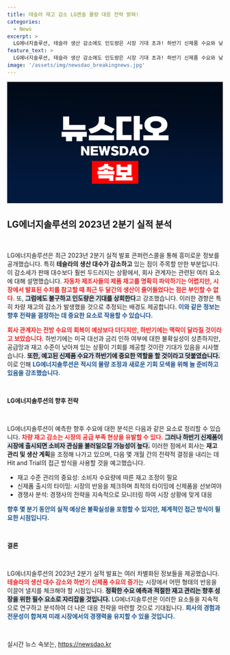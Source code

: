 ```yaml
---
title: 테슬라 재고 감소 LG엔솔 물량 대응 전략 밝혀!
categories:
  - News
excerpt: >
  LG에너지솔루션, 테슬라 생산 감소에도 인도량은 시장 기대 초과! 하반기 신제품 수요와 낮아진 재고 수준으로 수익성 회복 기대. 클릭해서 자세한 내용을 확인하세요!
feature_text: >
  LG에너지솔루션, 테슬라 생산 감소에도 인도량은 시장 기대 초과! 하반기 신제품 수요와 낮아진 재고 수준으로 수익성 회복 기대. 클릭해서 자세한 내용을 확인하세요!
image: '/assets/img/newsdao_breakingnews.jpg'
---
```


<p><img src="/assets/img/newsdao_breakingnews.jpg" alt="ranknews 속보" /></p>

<h2 data-ke-size="size26">LG에너지솔루션의 2023년 2분기 실적 분석</h2>

<p data-ke-size="size16">&nbsp;</p>

<p>LG에너지솔루션은 최근 2023년 2분기 실적 발표 콘퍼런스콜을 통해 흥미로운 정보를 공개했습니다. 특히 <strong>테슬라의 생산 대수가 감소하고</strong> 있는 점이 주목할 만한 부분입니다. 이 감소세가 판매 대수보다 훨씬 두드러지는 상황에서, 회사 관계자는 관련된 여러 요소에 대해 설명했습니다. <b><span style="color: #ee2323;">자동차 제조사들의 제품 재고를 명확히 파악하기는 어렵지만, 시장에서 발표된 수치를 참고할 때 최근 두 달간의 생산이 줄어들었다는 점은 부인할 수 없다.</span></b> 또, <b><span style="background-color: #21538527;">그럼에도 불구하고 인도량은 기대를 상회한다</span></b>고 강조했습니다. 이러한 경향은 특히 차량 재고의 감소가 발생했을 것으로 추정되는 배경도 제공합니다. <b><span style="color: #1a5490;">이와 같은 정보는 향후 전략을 결정하는 데 중요한 요소로 작용할 수 있습니다.</span></b></p>

<p><b><span style="color: #ee2323;">회사 관계자는 전방 수요의 회복이 예상보다 더디지만, 하반기에는 맥락이 달라질 것이라고 보았습니다.</span></b> 하반기에는 미국 대선과 금리 인하 여부에 대한 불확실성이 상존하지만, 공급망과 재고 수준이 낮아져 있는 상황이 기회를 제공할 것이란 기대가 있음을 시사했습니다. <b><span style="background-color: #21538527;">또한, 예고된 신제품 수요가 하반기에 중요한 역할을 할 것이라고 덧붙였습니다.</span></b> 이로 인해 <b><span style="color: #1a5490;">LG에너지솔루션은 적시의 물량 조정과 새로운 기회 모색을 위해 늘 준비하고 있음을 강조했습니다.</span></b></p>

<p data-ke-size="size16">&nbsp;</p>

<p><b>LG에너지솔루션의 향후 전략</b></p>

<p data-ke-size="size16">&nbsp;</p>

<p>LG에너지솔루션이 예측한 향후 수요에 대한 분석은 다음과 같은 요소로 정리할 수 있습니다. <b><span style="color: #ee2323;">차량 재고 감소는 시장의 공급 부족 현상을 유발할 수 있다.</span></b> <b><span style="background-color: #21538527;">그러나 하반기 신제품이 시장에 출시되면 소비자 관심을 불러일으킬 가능성이 높다.</span></b> 이러한 점에서 회사는 <strong>재고 관리 및 생산 계획</strong>을 조정해 나가고 있으며, 다음 몇 개월 간의 전략적 결정을 내리는 데 Hit and Trial의 접근 방식을 사용할 것을 예고했습니다.</p>

<ul>
    <li>재고 수준 관리의 중요성: 소비자 수요량에 따른 재고 조정이 필요</li>
    <li>신제품 출시의 타이밍: 시장의 반응을 체크하며 최적의 타이밍에 신제품을 선보여야</li>
    <li>경쟁사 분석: 경쟁사의 전략을 지속적으로 모니터링 하여 시장 상황에 맞게 대응</li>
</ul>

<p><b><span style="color: #1a5490;">향후 몇 분기 동안의 실적 예상은 불확실성을 포함할 수 있지만, 체계적인 접근 방식이 필요한 시점입니다.</span></b></p>

<p data-ke-size="size16">&nbsp;</p>

<p><b>결론</b></p>

<p data-ke-size="size16">&nbsp;</p>

<p>LG에너지솔루션의 2023년 2분기 실적 발표는 여러 차별화된 정보들을 제공했습니다. <b><span style="color: #ee2323;">테슬라의 생산 대수 감소와 하반기 신제품 수요의 증가</span></b>는 시장에서 어떤 형태의 반응을 이끌어 낼지를 체크해야 할 시점입니다. <b><span style="background-color: #21538527;">정확한 수요 예측과 적절한 재고 관리는 향후 성장을 위한 필수 요소로 자리잡을 것입니다.</span></b> LG에너지솔루션은 이러한 요소들을 지속적으로 연구하고 분석하여 더 나은 대응 전략을 마련할 것으로 기대됩니다. <b><span style="color: #1a5490;">회사의 경험과 전문성이 합쳐져 미래 시장에서의 경쟁력을 유지할 수 있을 것입니다.</span></b></p>

<p data-ke-size="size16">&nbsp;</p>
실시간 뉴스 속보는, <a href="https://newsdao.kr" rel="dofollow">https://newsdao.kr</a>



